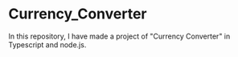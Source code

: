 # Currency_Converter
In this repository, I have made a project of "Currency Converter" in  Typescript and node.js.
